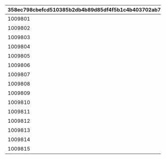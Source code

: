 |358ec798cbefcd510385b2db4b89d85df4f5b1c4b403702ab7f23d50d139a649|09a7c252e5780c8abaeff23a94a3823925778b5071715bf6ac00b2fb542ba8cb|14b7950ec8a66b703f8781c5bc9a76f9a746ef40003626d75392422f386e9f32|a95c5210386ed45a5aa07bbec6b79ac70b0cf3a2bf62a354eed336daae9e2435|224adee9eccdec1a636fbffe74ed7e9cd977f599131792fdb6c13b500dabcaf1|06056912a6df28b978da0468528dc3d4712554362240f7c0c353cbeeb89074cd|dac31c7fc098afb7ecc417d4e6b0b0ad4790699a58afebf13814b8dda26c6c9d|
| --- | --- | --- | --- | --- | --- | --- |
|1009801|10098|みゅ～ちゃんすくすく日記その1|2022/07/31 12:00:00|10125103|0|0|
|1009802|10098|みゅ～ちゃんすくすく日記その2|2022/07/31 12:00:00|0|5098001|1009801|
|1009803|10098|みゅ～ちゃんすくすく日記その3|2022/08/01 5:00:00|0|5098002|1009802|
|1009804|10098|みゅ～ちゃんすくすく日記その4|2022/08/02 5:00:00|0|5098002|1009803|
|1009805|10098|みゅ～ちゃんすくすく日記その5|2022/08/03 5:00:00|0|5098002|1009804|
|1009806|10098|みゅ～ちゃんすくすく日記その6|2022/08/04 5:00:00|0|5098002|1009805|
|1009807|10098|みゅ～ちゃんすくすく日記その7|2022/08/05 5:00:00|0|5098003|1009806|
|1009808|10098|みゅ～ちゃんすくすく日記その8|2022/08/06 5:00:00|0|5098003|1009807|
|1009809|10098|みゅ～ちゃんすくすく日記その9|2022/08/07 5:00:00|0|5098004|1009808|
|1009810|10098|みゅ～ちゃんすくすく日記その10|2022/08/08 5:00:00|0|5098005|1009809|
|1009811|10098|みゅ～ちゃんすくすく日記その11|2022/08/09 5:00:00|0|5098005|1009810|
|1009812|10098|みゅ～ちゃんすくすく日記その12|2022/08/10 5:00:00|0|5098005|1009811|
|1009813|10098|みゅ～ちゃんすくすく日記その13|2022/08/11 5:00:00|0|5098005|1009812|
|1009814|10098|みゅ～ちゃんすくすく日記その14|2022/08/12 5:00:00|0|5098006|1009813|
|1009815|10098|みゅ～ちゃんすくすく日記その15|2022/08/14 5:00:00|0|5098007|1009814|
